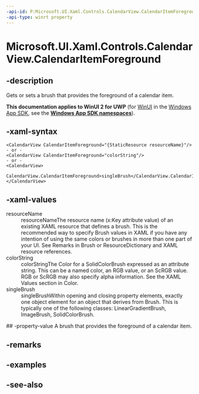 ```yaml
---
-api-id: P:Microsoft.UI.Xaml.Controls.CalendarView.CalendarItemForeground
-api-type: winrt property
---
```


<!-- Property syntax
public Windows.UI.Xaml.Media.Brush CalendarItemForeground { get;  set; }
-->

# Microsoft.UI.Xaml.Controls.CalendarView.CalendarItemForeground

## -description
Gets or sets a brush that provides the foreground of a calendar item.

**This documentation applies to WinUI 2 for UWP** (for [WinUI](/windows/apps/winui/winui3/) in the [Windows App SDK](/windows/apps/windows-app-sdk/), see the **[Windows App SDK namespaces](/windows/windows-app-sdk/api/winrt/)**).

## -xaml-syntax
```xaml
<CalendarView CalendarItemForeground="{StaticResource resourceName}"/>
- or -
<CalendarView CalendarItemForeground="colorString"/>
- or -
<CalendarView>
  CalendarView.CalendarItemForeground>singleBrush</CalendarView.CalendarItemForeground>
</CalendarView>

```


## -xaml-values
<dl><dt>resourceName</dt><dd>resourceNameThe resource name (x:Key attribute value) of an existing XAML resource that defines a brush. This is the recommended way to specify Brush values in XAML if you have any intention of using the same colors or brushes in more than one part of your UI. See Remarks in Brush or ResourceDictionary and XAML resource references.</dd>
<dt>colorString</dt><dd>colorStringThe Color for a SolidColorBrush expressed as an attribute string. This can be a named color, an RGB value, or an ScRGB value. RGB or ScRGB may also specify alpha information. See the XAML Values section in Color.</dd>
<dt>singleBrush</dt><dd>singleBrushWithin opening and closing property elements, exactly one object element for an object that derives from Brush. This is typically one of the following classes: LinearGradientBrush, ImageBrush, SolidColorBrush.</dd>
</dl>
## -property-value
A brush that provides the foreground of a calendar item.

## -remarks

## -examples

## -see-also
